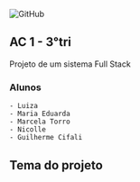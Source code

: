 ![GitHub](https://img.shields.io/github/license/MaahTorro/2emib-ac1?style=flat-square)

## AC 1 - 3°tri
Projeto de um sistema Full Stack


### Alunos
```
- Luiza 
- Maria Eduarda 
- Marcela Torro
- Nicolle 
- Guilherme Cifali
```

## Tema do projeto 
